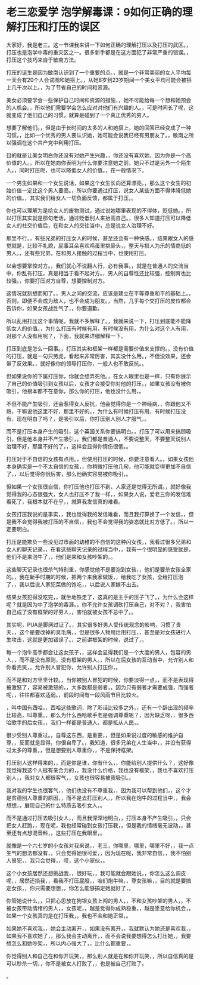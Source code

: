 # 老三恋爱学 泡学解毒课：9如何正确的理解打压和打压的误区

大家好，我是老三。这一节课我来讲一下如何正确的理解打压以及打压的武区。，打压也是泡学中毒的重灾区之一。很多新手都是在这方面犯了非常严重的错误。，打压这个技巧来自于敏南方法。

打压的诞生是因为敏南认识到了一个重要的点。，就是一个非常美丽的女人平均每一天会有20个人会试图和她搭上。，从她8岁到23岁期间一个美女平均可能会被搭上几千次以上。，为了节省自己的时间和资源。

美女必须要学会一些保护自己时间和资源的措施，，她不可能给每一个想和她预会的人机会。，所以他们需要学会怎么应对对他们有兴趣的人。，可是时间长了呢，这就变成了他们自己的习惯，就算是碰到了一个真正优秀的男人。

想要了解他们。，但是由于长时间的太多的人和她搭上，她的回答已经变成了一种习惯。，比如一个优秀的男人要认识她，她可能会说我已经有男朋友了。，敏南之所以强调在这个共产党中利用打压。

目的就是让美女明白你还没有对她产生兴趣，，你还没有喜欢她，因为你是一个高价值的人。，所以在她向你表明为什么你要注意她之前，她只不过是另外一个陌生人。，同时打压呢，也可以降低女人的价值。，在一般情况下。

一个男生如果和一个女生说话，如果这个女生长向还算漂亮，，那么这个女生的初始价值一定比这个男人要高。，所以你要通过打压，说女人某些方面不得体降低她的价值。，其实我们给女人一切负面反馈，都属于打压。。

你也可以理解为是给女人的废物测试，通过说她哪里表现的不得体，贬低她。，所以打压其实就是那句老话，通过贬低别人来抬高自己。，很多人知道打压可以降低女人的社交价值后，在和女人的交往当中，总是说女人治理不好。

那里不行。，有些兄弟的打压女人的时候，甚至还会有一种快感。，结果跟女人的感觉就是，比较不礼貌，屁事耳朵喜欢鸡蛋里挑骨头，，整天与损人为乐的情商低的男人。，还有些兄弟，在和男人接触的过程当中，也使用打压。

以会想要掌控对方。，我们就心不说翻人行，必有我事。，就是在普通人的交流当中，你乱有打压，真是相当于看不起对方。，男人的自尊性还比较强，控制育也比较强。，你要打压对方自尊，想要控制对方。

这情况就刻想而知了。，男人之间的交流，应该是建立在平等尊重和平的基础上。，否则，即便不会成为敌人，也不会成为朋友。，当然，几乎每个交打压的皮位都会告诉你，如果女孩战胜气了，，你要道歉。

所以乱用打压这个事情呢，我就不多解释了。，我就来说一下，打压到底能不能降低女人的价值。，为什么打压有时候有用，有时候没有用，为什么对这个人有用，对那个人没有用呢？，下面，我就来详细解释一下。

打压到底是怎么一回事。，打压其实和框架一样都是需要价值来支撑的。，没有价值的打压，就是一句只劳虎，看起来非常厉害，其实没什么用。，不但没效果，还会带了反效果。，就好像你的领导打压你，一般人也不敢反抗。。

但如果说你的下属打压你，你就会想弄死他。，在女人眼里也是一样，只有你展示了自己的价值吸引到女孩以后，女孩才会接受你对他的打压。，如果女孩没有被你吸引，他根本都不在意你，那么你的打压，他也没什么用，。

不但不能产生吸引，还会惹得女人反抗，他会觉得你是一个神经病，，你跟他又不熟，干嘛说他这里不好，那里不好的。，为什么有时候打压有用，有时候打压没有，现在明白了吗？，是吸引以后，你打压别人别人才服气，。

而不是打压本身产生的吸引，这个英国关系你要搞明白。，打压了可以用来搞顾吸引，但是他本身并不产生吸引，，我们都是普通人，不要说整天，不要整天说别人治理不好，那里不好的了，，这样会显得你情伤很低。。

打压对于不自信的女孩有点用。，但使用打压的时候，你要注意看人。，如果女孩他本身确实是一个不太自信的女孩，，你稍微打压他几句，他可能就变得更加不自信了，，以后觉得你很厉害，那么他确实容易被你吸引，。

但如果一个女孩很自信，你打压他也打压不到，人家还是觉得无所谓。，就好像我觉得我的心态很强大，女人也打压不了我一样，，如果女人说，爱老三你的发信难看死了，我根本就不在乎，，就算我发信真的难看。

女孩打压我说的是事实，，我也觉得我的发信难看，而且我打算换了一个发信，，但是我不会觉得我被打压的不自信，，我也不会觉得我的姿态就比对方低了。，所以一定要明白。

打压是能欺负一些没见过市面的幼稚的不自信的这种闪女孩。，我看过很多兄弟和女人的聊天记录，，在看这些聊天记录的过程当中，，我有一个很明显的感受就是，他们不是来泡牛了，，他们是来和女孩吵架的。。

这些聊天记录也很杀气特别重，你感觉他不是要泡到女孩，，他们是要杀女孩全家的。，我在新手时期的时候，把两个来我家做饭，，给我吃了女孩，全给打压泡了，，我以后说人家犯菜做的饱吃，，以后说人家嫁不出去。

结果女孩犯得没吃完，，就坐地铁走了，这真的是主手的压子飞了。，为什么会这样呢？就是因为中了泡学的毒涯。，你不允许女孩调砍打压自己，对不对？，我害怕自己成了没有框架的好男人，，害怕就被女孩不总中了。。

其实呢，PUA是脚网过证了。，其实很多好男人受传统观念的影响，习惯了贵天，，这个是要改掉的臭毛病，，但是很多人物用烂用打压，，甚至是对女孩进行人生攻击，这就是更加错误了。，之前讲框架的时候，说过了，。

每一个泡牛高手都会让这女孩子，，这样会显得我们是一个大度的男人，包容的男人，，而不是没有原则，没有框架的男人。，所以在后女孩的互动当中，允许别人和你看完笑，，允许别人冒犯你，允许别人打压你，。

而不是和对方坚坚计较。，当你被别人冒犯的时候，你要淡得一点，，而不是表现得被激怒了，容易被激怒的，，大多数都是弱者，，因为只有弱者才需要成强，而强者呢，，往往都喜欢适弱。，前段时间有一段风雨节目比较火。

，叫中国有西哈。，西哈这些歌词，除了彩话比较多之外，，还有一个辞出现的频率比较高，叫尊重。，那么为什么西哈歌手老是强调尊重呢？，因为缺乏呀，，很多西哈歌手的后女孩，，我们一样都是普通人，都是抵从人民，。

很少受别人尊重过。，自尊这东西，是重要，，但是如果说过度的敏感的维护自尊，，反而就是显得，你很自卑了。，我知道，很多兄弟在人生当中，，并没有获得过太多的尊重，，但是想要别人尊重你，，不是保持框架。

打压别人这样得来的，，而是你是谁，你有什么，，你能给别人提供什么？，这好像我觉得我这个人挺有亲合力的，，我没什么价格，我也没有框架，，我也不喜欢打压别人，，我对女人都很客气，，女孩也很容易被我吸引。。

我对我的学生也很客气，，他们也没有不尊重我，，因为我可以帮到他们，，这个才是贫德别人尊重的原因，，而不是去打压别人，，所以我在炮牛的过程当中，，我会想想，，展现自己的什么特质去吸引女人，。

而不是通过打压去吸引女人，，而且我深深地明白，，打压本身不产生吸引，，只会把女人赶跑，，现在呢，我也经常碰到女孩打压我，，但是我的情绪毫无波动，，甚至还有点想混音料，，这些打压在我眼里，。

就像是一个六七岁的小女孩对我来说，，老三，你哪里，哪里，哪里不好，，我一点生气的想法都没有，，只会觉得她很可爱，，因为现在呢，我非常自信，，我不怕别人冒犯，，我只会觉得，，哎，这个小家伙，。

这个小女孩居然还想挑战我，，很好玩，，我可能就会跟她说，，你怎么这么调皮呢，，居然还损我，，看我不打压屁股，，咱们炮牛嘛，，尊女孩嘛，，目的就是要搞定女孩，，你只需要想想，，你怎么能够搞定她就好了，。

你管她说什么，，只把心思放在狗银女孩上闯的男人，，不和女孩吵架的男人，，不被女孩带动情绪的男人，，女孩呢，，越是觉得你成熟稳重，，越是愿意给你机会，，如果一个女孩真的是在打压我，，我也不会和她正常，。

如果她不喜欢我，，她会主动离开，，如果没有离开，，我就默认为她还是喜欢我，，如果我不喜欢她了，，那么我会主动离开，，而不会说我要想得怎么打压她，，我要想怎么和她吵架，，所以内心强大了，，比什么都重要，。

你觉得别人和自己在和你开玩笑，，那么别人就是在和你开玩笑，，所以自信真的是可以秒杀一切，，你不是被女人打败了，，也是被自己打败了。

。